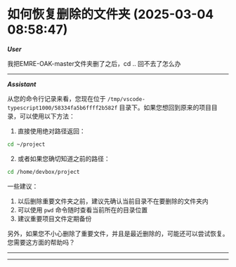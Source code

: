 <!-- Generated by SpecStory -->

# 如何恢复删除的文件夹 (2025-03-04 08:58:47)

_**User**_

我把EMRE-OAK-master文件夹删了之后，cd .. 回不去了怎么办

---

_**Assistant**_

从您的命令行记录来看，您现在位于 `/tmp/vscode-typescript1000/58334fa5b6ffff2b582f` 目录下。如果您想回到原来的项目目录，可以使用以下方法：

1. 直接使用绝对路径返回：
```bash
cd ~/project
```

2. 或者如果您确切知道之前的路径：
```bash
cd /home/devbox/project
```

一些建议：
1. 以后删除重要文件夹之前，建议先确认当前目录不在要删除的文件夹内
2. 可以使用 `pwd` 命令随时查看当前所在的目录位置
3. 建议重要项目文件定期备份

另外，如果您不小心删除了重要文件，并且是最近删除的，可能还可以尝试恢复。您需要这方面的帮助吗？

---



---

